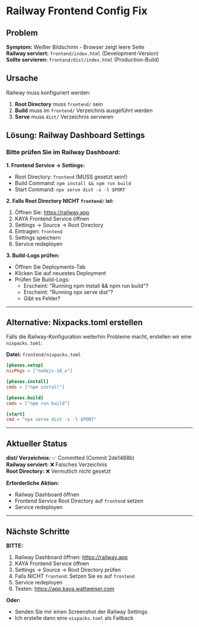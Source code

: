 # Railway Frontend Config Fix

## Problem

**Symptom:** Weißer Bildschirm - Browser zeigt leere Seite  
**Railway serviert:** `frontend/index.html` (Development-Version)  
**Sollte servieren:** `frontend/dist/index.html` (Production-Build)

## Ursache

Railway muss konfiguriert werden:
1. **Root Directory** muss `frontend/` sein
2. **Build** muss im `frontend/` Verzeichnis ausgeführt werden
3. **Serve** muss `dist/` Verzeichnis servieren

## Lösung: Railway Dashboard Settings

### Bitte prüfen Sie im Railway Dashboard:

**1. Frontend Service → Settings:**
- Root Directory: `frontend` (MUSS gesetzt sein!)
- Build Command: `npm install && npm run build`
- Start Command: `npx serve dist -s -l $PORT`

**2. Falls Root Directory NICHT `frontend/` ist:**

1. Öffnen Sie: https://railway.app
2. KAYA Frontend Service öffnen
3. Settings → Source → Root Directory
4. Eintragen: `frontend`
5. Settings speichern
6. Service redeployen

**3. Build-Logs prüfen:**

- Öffnen Sie Deployments-Tab
- Klicken Sie auf neuestes Deployment
- Prüfen Sie Build-Logs:
  - Erscheint: "Running npm install && npm run build"?
  - Erscheint: "Running npx serve dist"?
  - Gibt es Fehler?

---

## Alternative: Nixpacks.toml erstellen

Falls die Railway-Konfiguration weiterhin Probleme macht, erstellen wir eine `nixpacks.toml`:

**Datei:** `frontend/nixpacks.toml`

```toml
[phases.setup]
nixPkgs = ["nodejs-18_x"]

[phases.install]
cmds = ["npm install"]

[phases.build]
cmds = ["npm run build"]

[start]
cmd = "npx serve dist -s -l $PORT"
```

---

## Aktueller Status

**dist/ Verzeichnis:** ✅ Committed (Commit 2de1488b)  
**Railway serviert:** ❌ Falsches Verzeichnis  
**Root Directory:** ❌ Vermutlich nicht gesetzt

**Erforderliche Aktion:**
- Railway Dashboard öffnen
- Frontend Service Root Directory auf `frontend` setzen
- Service redeployen

---

## Nächste Schritte

**BITTE:**
1. Railway Dashboard öffnen: https://railway.app
2. KAYA Frontend Service öffnen
3. Settings → Source → Root Directory prüfen
4. Falls NICHT `frontend`: Setzen Sie es auf `frontend`
5. Service redeployen
6. Testen: https://app.kaya.wattweiser.com

**Oder:**
- Senden Sie mir einen Screenshot der Railway Settings
- Ich erstelle dann eine `nixpacks.toml` als Fallback

